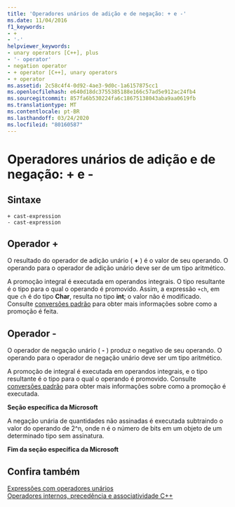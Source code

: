 ```yaml
---
title: 'Operadores unários de adição e de negação: + e -'
ms.date: 11/04/2016
f1_keywords:
- +
- '-'
helpviewer_keywords:
- unary operators [C++], plus
- '- operator'
- negation operator
- + operator [C++], unary operators
- + operator
ms.assetid: 2c58c4f4-0d92-4ae3-9d0c-1a6157875cc1
ms.openlocfilehash: e640d18dc3755385188e166c57ad5e912ac24fb4
ms.sourcegitcommit: 857fa6b530224fa6c18675138043aba9aa0619fb
ms.translationtype: MT
ms.contentlocale: pt-BR
ms.lasthandoff: 03/24/2020
ms.locfileid: "80160587"
---
```

# <a name="unary-plus-and-negation-operators--and--"></a>Operadores unários de adição e de negação: + e -

## <a name="syntax"></a>Sintaxe

```
+ cast-expression
- cast-expression
```

## <a name="-operator"></a>Operador +

O resultado do operador de adição unário ( **+** ) é o valor de seu operando. O operando para o operador de adição unário deve ser de um tipo aritmético.

A promoção integral é executada em operandos integrais. O tipo resultante é o tipo para o qual o operando é promovido. Assim, a expressão `+ch`, em que `ch` é do tipo **Char**, resulta no tipo **int**; o valor não é modificado. Consulte [conversões padrão](standard-conversions.md) para obter mais informações sobre como a promoção é feita.

## <a name="--operator"></a>Operador -

O operador de negação unário ( **-** ) produz o negativo de seu operando. O operando para o operador de negação unário deve ser um tipo aritmético.

A promoção de integral é executada em operandos integrais, e o tipo resultante é o tipo para o qual o operando é promovido. Consulte [conversões padrão](standard-conversions.md) para obter mais informações sobre como a promoção é executada.

**Seção específica da Microsoft**

A negação unária de quantidades não assinadas é executada subtraindo o valor do operando de 2^n, onde n é o número de bits em um objeto de um determinado tipo sem assinatura.

**Fim da seção específica da Microsoft**

## <a name="see-also"></a>Confira também

[Expressões com operadores unários](../cpp/expressions-with-unary-operators.md)<br/>
[Operadores internos, precedência e associatividade C++](../cpp/cpp-built-in-operators-precedence-and-associativity.md)
